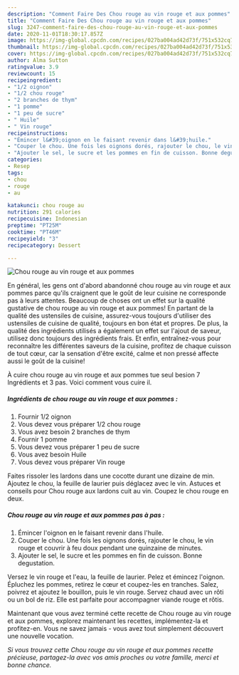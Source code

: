 ```yaml
---
description: "Comment Faire Des Chou rouge au vin rouge et aux pommes"
title: "Comment Faire Des Chou rouge au vin rouge et aux pommes"
slug: 3247-comment-faire-des-chou-rouge-au-vin-rouge-et-aux-pommes
date: 2020-11-01T18:30:17.857Z
image: https://img-global.cpcdn.com/recipes/027ba004ad42d73f/751x532cq70/chou-rouge-au-vin-rouge-et-aux-pommes-photo-principale-de-la-recette.jpg
thumbnail: https://img-global.cpcdn.com/recipes/027ba004ad42d73f/751x532cq70/chou-rouge-au-vin-rouge-et-aux-pommes-photo-principale-de-la-recette.jpg
cover: https://img-global.cpcdn.com/recipes/027ba004ad42d73f/751x532cq70/chou-rouge-au-vin-rouge-et-aux-pommes-photo-principale-de-la-recette.jpg
author: Alma Sutton
ratingvalue: 3.9
reviewcount: 15
recipeingredient:
- "1/2 oignon"
- "1/2 chou rouge"
- "2 branches de thym"
- "1 pomme"
- "1 peu de sucre"
- " Huile"
- " Vin rouge"
recipeinstructions:
- "Émincer l&#39;oignon en le faisant revenir dans l&#39;huile."
- "Couper le chou. Une fois les oignons dorés, rajouter le chou, le vin rouge et couvrir à feu doux pendant une quinzaine de minutes."
- "Ajouter le sel, le sucre et les pommes en fin de cuisson. Bonne degustation."
categories:
- Resep
tags:
- chou
- rouge
- au

katakunci: chou rouge au 
nutrition: 291 calories
recipecuisine: Indonesian
preptime: "PT25M"
cooktime: "PT46M"
recipeyield: "3"
recipecategory: Dessert

---
```



![Chou rouge au vin rouge et aux pommes](https://img-global.cpcdn.com/recipes/027ba004ad42d73f/751x532cq70/chou-rouge-au-vin-rouge-et-aux-pommes-photo-principale-de-la-recette.jpg)

En général, les gens ont d'abord abandonné chou rouge au vin rouge et aux pommes parce qu'ils craignent que le goût de leur cuisine ne corresponde pas à leurs attentes. Beaucoup de choses ont un effet sur la qualité gustative de chou rouge au vin rouge et aux pommes! En partant de la qualité des ustensiles de cuisine, assurez-vous toujours d'utiliser des ustensiles de cuisine de qualité, toujours en bon état et propres. De plus, la qualité des ingrédients utilisés a également un effet sur l'ajout de saveur, utilisez donc toujours des ingrédients frais. Et enfin, entraînez-vous pour reconnaître les différentes saveurs de la cuisine, profitez de chaque cuisson de tout cœur, car la sensation d'être excité, calme et non pressé affecte aussi le goût de la cuisine!

<!--inarticleads1-->

À cuire chou rouge au vin rouge et aux pommes tue seul besion 7 Ingrédients et 3 pas. Voici comment vous cuire il.

##### Ingrédients de chou rouge au vin rouge et aux pommes :

1. Fournir 1/2 oignon
1. Vous devez vous préparer 1/2 chou rouge
1. Vous avez besoin 2 branches de thym
1. Fournir 1 pomme
1. Vous devez vous préparer 1 peu de sucre
1. Vous avez besoin  Huile
1. Vous devez vous préparer  Vin rouge


Faites rissoler les lardons dans une cocotte durant une dizaine de min. Ajoutez le chou, la feuille de laurier puis déglacez avec le vin. Astuces et conseils pour Chou rouge aux lardons cuit au vin. Coupez le chou rouge en deux. 

<!--inarticleads2-->

##### Chou rouge au vin rouge et aux pommes pas à pas :

1. Émincer l&#39;oignon en le faisant revenir dans l&#39;huile.
1. Couper le chou. Une fois les oignons dorés, rajouter le chou, le vin rouge et couvrir à feu doux pendant une quinzaine de minutes.
1. Ajouter le sel, le sucre et les pommes en fin de cuisson. Bonne degustation.


Versez le vin rouge et l&#39;eau, la feuille de laurier. Pelez et émincez l&#39;oignon. Épluchez les pommes, retirez le cœur et coupez-les en tranches. Salez, poivrez et ajoutez le bouillon, puis le vin rouge. Servez chaud avec un rôti ou un bol de riz. Elle est parfaite pour accompagner viande rouge et rôtis. 

<!--inarticleads1-->

<p>
Maintenant que vous avez terminé cette recette de Chou rouge au vin rouge et aux pommes, explorez maintenant les recettes, implémentez-la et profitez-en. Vous ne savez jamais - vous avez tout simplement découvert une nouvelle vocation.
</p>

<p>
<i>Si vous trouvez cette Chou rouge au vin rouge et aux pommes recette précieuse, partagez-la avec vos amis proches ou votre famille, merci et bonne chance.</i>
</p>
